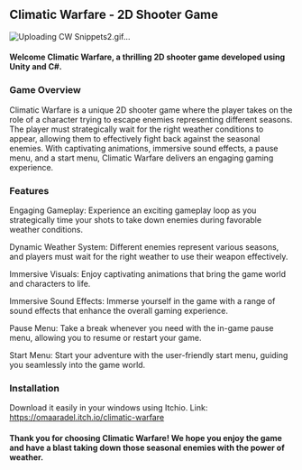 ## Climatic Warfare - 2D Shooter Game


![Uploading CW Snippets2.gif…]()


#### Welcome Climatic Warfare, a thrilling 2D shooter game developed using Unity and C#.

### Game Overview

Climatic Warfare is a unique 2D shooter game where the player takes on the role of a character trying to escape enemies representing different seasons. The player must strategically wait for the right weather conditions to appear, allowing them to effectively fight back against the seasonal enemies. With captivating animations, immersive sound effects, a pause menu, and a start menu, Climatic Warfare delivers an engaging gaming experience.

### Features

Engaging Gameplay: Experience an exciting gameplay loop as you strategically time your shots to take down enemies during favorable weather conditions.

Dynamic Weather System: Different enemies represent various seasons, and players must wait for the right weather to use their weapon effectively.

Immersive Visuals: Enjoy captivating animations that bring the game world and characters to life.

Immersive Sound Effects: Immerse yourself in the game with a range of sound effects that enhance the overall gaming experience.

Pause Menu: Take a break whenever you need with the in-game pause menu, allowing you to resume or restart your game.

Start Menu: Start your adventure with the user-friendly start menu, guiding you seamlessly into the game world.

### Installation

Download it easily in your windows using Itchio. Link: https://omaaradel.itch.io/climatic-warfare

#### Thank you for choosing Climatic Warfare! We hope you enjoy the game and have a blast taking down those seasonal enemies with the power of weather.
